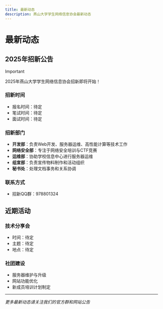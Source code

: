 ```yaml
---
title: 最新动态
description: 燕山大学学生网络信息协会最新动态
---
```


# 最新动态

## 2025年招新公告

> [!IMPORTANT]
> 2025年燕山大学学生网络信息协会招新即将开始！

### 招新时间
- 报名时间：待定
- 笔试时间：待定
- 面试时间：待定

### 招新部门
- **开发部**：负责Web开发、服务器运维、高性能计算等技术工作
- **网络安全部**：专注于网络安全培训与CTF竞赛
- **运维部**：协助学校信息中心进行服务器运维
- **组宣部**：负责宣传物料制作和活动组织
- **秘书处**：处理文档事务和关系协调

### 联系方式
- 招新QQ群：978801324

## 近期活动

### 技术分享会
- 时间：待定
- 主题：待定
- 地点：待定

### 社团建设
- 服务器维护与升级
- 网站功能优化
- 新成员培训计划制定

---

*更多最新动态请关注我们的官方群和网站公告*
